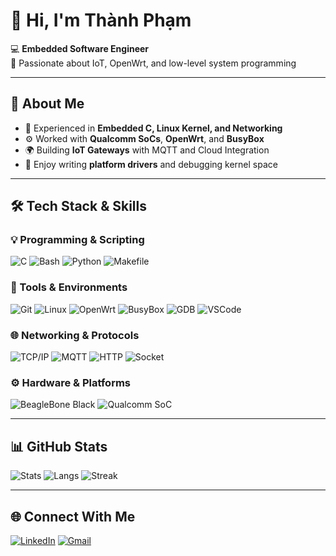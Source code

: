 <!-- Profile README cho Thanh Phạm -->

# 👋 Hi, I'm Thành Phạm  

💻 **Embedded Software Engineer**  
🚀 Passionate about IoT, OpenWrt, and low-level system programming  

---

## 🧠 About Me  
- 🔧 Experienced in **Embedded C, Linux Kernel, and Networking**  
- ⚙️ Worked with **Qualcomm SoCs**, **OpenWrt**, and **BusyBox**  
- 🌍 Building **IoT Gateways** with MQTT and Cloud Integration  
- 🧩 Enjoy writing **platform drivers** and debugging kernel space  

---

## 🛠️ Tech Stack & Skills

### 💡 Programming & Scripting  
![C](https://img.shields.io/badge/-C-00599C?style=flat-square&logo=c&logoColor=white)
![Bash](https://img.shields.io/badge/-Bash-121011?style=flat-square&logo=gnu-bash&logoColor=white)
![Python](https://img.shields.io/badge/-Python-3776AB?style=flat-square&logo=python&logoColor=white)
![Makefile](https://img.shields.io/badge/-Makefile-6E4C13?style=flat-square&logo=cmake&logoColor=white)

### 🧰 Tools & Environments  
![Git](https://img.shields.io/badge/-Git-F05032?style=flat-square&logo=git&logoColor=white)
![Linux](https://img.shields.io/badge/-Linux-FCC624?style=flat-square&logo=linux&logoColor=black)
![OpenWrt](https://img.shields.io/badge/-OpenWrt-00B5E2?style=flat-square&logo=openwrt&logoColor=white)
![BusyBox](https://img.shields.io/badge/-BusyBox-4EAA25?style=flat-square&logo=linux&logoColor=white)
![GDB](https://img.shields.io/badge/-GDB-007396?style=flat-square&logo=gnu&logoColor=white)
![VSCode](https://img.shields.io/badge/-VS%20Code-007ACC?style=flat-square&logo=visualstudiocode&logoColor=white)

### 🌐 Networking & Protocols  
![TCP/IP](https://img.shields.io/badge/-TCP/IP-1572B6?style=flat-square)
![MQTT](https://img.shields.io/badge/-MQTT-660066?style=flat-square&logo=eclipsemosquitto&logoColor=white)
![HTTP](https://img.shields.io/badge/-HTTP-5A9BD5?style=flat-square)
![Socket](https://img.shields.io/badge/-Sockets-FF6C37?style=flat-square&logo=socketdotio&logoColor=white)

### ⚙️ Hardware & Platforms  
![BeagleBone Black](https://img.shields.io/badge/-BeagleBone%20Black-FF6600?style=flat-square)
![Qualcomm SoC](https://img.shields.io/badge/-Qualcomm%20SoC-3253DC?style=flat-square)

---

## 📊 GitHub Stats  

![Stats](https://github-readme-stats.vercel.app/api?username=Thanhphammmm&show_icons=true&theme=tokyonight&hide_border=true)
![Langs](https://github-readme-stats.vercel.app/api/top-langs/?username=Thanhphammmm&layout=compact&theme=tokyonight&hide_border=true)
![Streak](https://github-readme-streak-stats.herokuapp.com/?user=Thanhphammmm&theme=tokyonight&hide_border=true)

---

## 🌐 Connect With Me  
[![LinkedIn](https://img.shields.io/badge/-LinkedIn-blue?style=flat-square&logo=linkedin)](https://www.linkedin.com/in/th%C3%A0nh-ph%E1%BA%A1m-436b22251/)
[![Gmail](https://img.shields.io/badge/-Gmail-D14836?style=flat-square&logo=gmail&logoColor=white)](mailto:phamthanh2522004@gmail.com)
